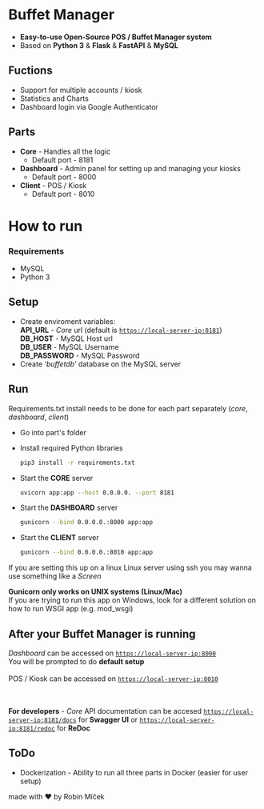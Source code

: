 # **Buffet Manager**
* **Easy-to-use Open-Source POS / Buffet Manager system**
* Based on **Python 3** & **Flask** & **FastAPI** & **MySQL**



## Fuctions
* Support for multiple accounts / kiosk   
* Statistics and Charts 
* Dashboard login via Google Authenticator


## Parts
* **Core** - Handles all the logic
  * Default port - 8181
* **Dashboard** - Admin panel for setting up and managing your kiosks
  * Default port - 8000
* **Client** - POS / Kiosk
  * Default port - 8010


# **How to run**

### **Requirements** 
  * MySQL
  * Python 3

## **Setup**
* Create enviroment variables: \
  **API_URL** - *Core* url (default is [`https://local-server-ip:8181`]())
  \
  **DB_HOST** - MySQL Host url
  \
  **DB_USER** - MySQL Username
  \
  **DB_PASSWORD**  - MySQL Password
* Create *'buffetdb'* database on the MySQL server

## **Run**
Requirements.txt install needs to be done for each part separately (*core*, *dashboard*, *client*)
* Go into part's folder
* Install required Python libraries
  ```sh
  pip3 install -r requirements.txt
  ```





* Start the **CORE** server 
  ```sh
  uvicorn app:app --host 0.0.0.0. --port 8181 
  ```

* Start the **DASHBOARD** server 
  ```sh
  gunicorn --bind 0.0.0.0.:8000 app:app
  ```

* Start the **CLIENT** server 
  ```sh
  gunicorn --bind 0.0.0.0.:8010 app:app
  ```

If you are setting this up on a linux Linux server using ssh you may wanna use something like a *Screen* 

**Gunicorn only works on UNIX systems (Linux/Mac)** \
If you are trying to run this app on Windows, look for a different solution on \
how to run WSGI app (e.g. mod_wsgi) 




## **After your Buffet Manager is running**
*Dashboard* can be accessed on [`https://local-server-ip:8000`]() \
You will be prompted to do **default setup**
\
\
POS / Kiosk  can be accessed on [`https://local-server-ip:8010`]()

\
\
**For developers** - *Core* API documentation can be accesed [`https://local-server-ip:8181/docs`]() for **Swagger UI** or [`https://local-server-ip:8181/redoc`]() for **ReDoc** 


## **ToDo**
* Dockerization - Ability to run all three parts in Docker (easier for user setup)



made with ♥ by Robin Míček 
